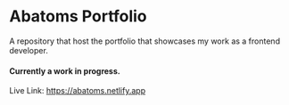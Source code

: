 # Abatoms Portfolio
 A repository that host the portfolio that showcases my work as a frontend developer.

#### Currently a work in progress.

Live Link: https://abatoms.netlify.app


